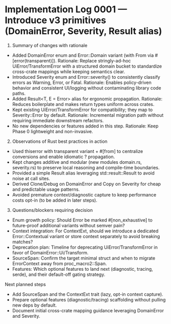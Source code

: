 # Implementation Log 0001 — Introduce v3 primitives (DomainError, Severity, Result alias)

1) Summary of changes with rationale
- Added DomainError enum and Error::Domain variant (with From via #[error(transparent)]).
  Rationale: Replace stringly-ad-hoc UiError/TransformError with a structured domain bucket to standardize cross-crate mappings while keeping semantics clear.
- Introduced Severity enum and Error::severity() to consistently classify errors as Warning, Error, or Fatal.
  Rationale: Enables policy-driven behavior and consistent UI/logging without contaminating library code paths.
- Added Result<T, E = Error> alias for ergonomic propagation.
  Rationale: Reduces boilerplate and makes return types uniform across crates.
- Kept existing UiError/TransformError for compatibility; they map to Severity::Error by default.
  Rationale: Incremental migration path without requiring immediate downstream refactors.
- No new dependencies or features added in this step.
  Rationale: Keep Phase 0 lightweight and non-invasive.

2) Observations of Rust best practices in action
- Used thiserror with transparent variant + #[from] to centralize conversions and enable idiomatic ? propagation.
- Kept changes additive and modular (new modules domain.rs, severity.rs) to preserve local reasoning and compile-time boundaries.
- Provided a simple Result alias leveraging std::result::Result to avoid noise at call sites.
- Derived Clone/Debug on DomainError and Copy on Severity for cheap and predictable usage patterns.
- Avoided premature context/diagnostic capture to keep performance costs opt-in (to be added in later steps).

3) Questions/blockers requiring decision
- Enum growth policy: Should Error be marked #[non_exhaustive] to future-proof additional variants without semver pain?
- Context integration: For ContextExt, should we introduce a dedicated Error::Contextual variant or store context separately to avoid breaking matches?
- Deprecation plan: Timeline for deprecating UiError/TransformError in favor of DomainError::Ui/Transform.
- SourceSpan: Confirm the target minimal struct and when to migrate ErrorContext away from proc_macro2::Span.
- Features: Which optional features to land next (diagnostic, tracing, serde), and their default-off gating strategy.

Next planned steps
- Add SourceSpan and the ContextExt trait (lazy, opt-in context capture).
- Prepare optional features (diagnostic/tracing) scaffolding without pulling new deps by default.
- Document initial cross-crate mapping guidance leveraging DomainError and Severity.
